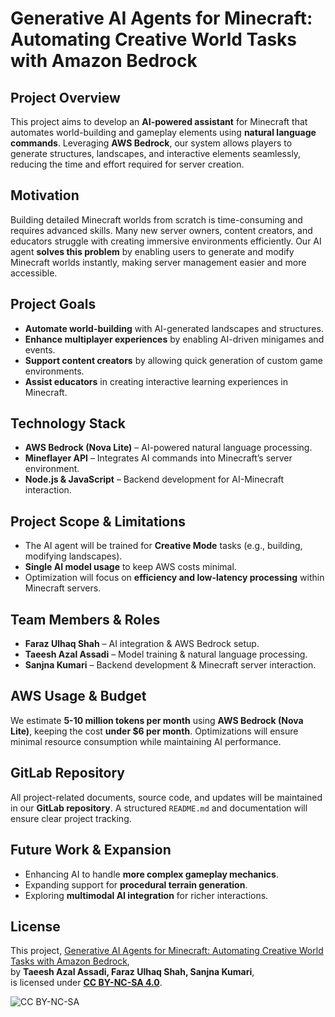 # Generative AI Agents for Minecraft: Automating Creative World Tasks with Amazon Bedrock  

## Project Overview  
This project aims to develop an **AI-powered assistant** for Minecraft that automates world-building and gameplay elements using **natural language commands**. Leveraging **AWS Bedrock**, our system allows players to generate structures, landscapes, and interactive elements seamlessly, reducing the time and effort required for server creation.  

## Motivation  
Building detailed Minecraft worlds from scratch is time-consuming and requires advanced skills. Many new server owners, content creators, and educators struggle with creating immersive environments efficiently. Our AI agent **solves this problem** by enabling users to generate and modify Minecraft worlds instantly, making server management easier and more accessible.  

## Project Goals  
- **Automate world-building** with AI-generated landscapes and structures.  
- **Enhance multiplayer experiences** by enabling AI-driven minigames and events.  
- **Support content creators** by allowing quick generation of custom game environments.  
- **Assist educators** in creating interactive learning experiences in Minecraft.  

## Technology Stack  
- **AWS Bedrock (Nova Lite)** – AI-powered natural language processing.  
- **Mineflayer API** – Integrates AI commands into Minecraft’s server environment.  
- **Node.js & JavaScript** – Backend development for AI-Minecraft interaction.  

## Project Scope & Limitations  
- The AI agent will be trained for **Creative Mode** tasks (e.g., building, modifying landscapes).  
- **Single AI model usage** to keep AWS costs minimal.  
- Optimization will focus on **efficiency and low-latency processing** within Minecraft servers.  

## Team Members & Roles  
- **Faraz Ulhaq Shah** – AI integration & AWS Bedrock setup.  
- **Taeesh Azal Assadi** – Model training & natural language processing.  
- **Sanjna Kumari** – Backend development & Minecraft server interaction.  

## AWS Usage & Budget  
We estimate **5-10 million tokens per month** using **AWS Bedrock (Nova Lite)**, keeping the cost **under $6 per month**. Optimizations will ensure minimal resource consumption while maintaining AI performance.  

## GitLab Repository  
All project-related documents, source code, and updates will be maintained in our **GitLab repository**. A structured `README.md` and documentation will ensure clear project tracking.  

## Future Work & Expansion  
- Enhancing AI to handle **more complex gameplay mechanics**.  
- Expanding support for **procedural terrain generation**.  
- Exploring **multimodal AI integration** for richer interactions.  


## License  

This project, [Generative AI Agents for Minecraft: Automating Creative World Tasks with Amazon Bedrock](https://code.vt.edu/cs-5934-spring25/group-10/generative-ai-agents-for-minecraft-automating-creative-world-tasks-with-amazon-bedrock),  
by **Taeesh Azal Assadi, Faraz Ulhaq Shah, Sanjna Kumari**,  
is licensed under **[CC BY-NC-SA 4.0](https://creativecommons.org/licenses/by-nc-sa/4.0/?ref=chooser-v1)**.  

![CC BY-NC-SA](https://mirrors.creativecommons.org/presskit/buttons/88x31/svg/by-nc-sa.svg) 


